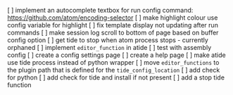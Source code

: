 [ ] implement an autocomplete textbox for run config command: https://github.com/atom/encoding-selector
[ ] make highlight colour use config variable for highlight
[ ] fix template display not updating after run commands
[ ] make session log scroll to bottom of page based on buffer config option
[ ] get tide to stop when atom process stops - currently orphaned
[ ] implement `editor_function` in atide
[ ] test with assembly config
[ ] create a config settings page
[ ] create a help page
[ ] make atide use tide process instead of python wrapper
[ ] move `editor_functions` to the plugin path that is defined for the `tide_config_location`
[ ] add check for python
[ ] add check for tide and install if not present
[ ] add a stop tide function
